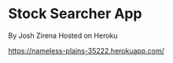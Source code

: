# Stock Searcher App

By Josh Zirena
Hosted on Heroku

https://nameless-plains-35222.herokuapp.com/
